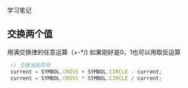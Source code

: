 学习笔记


## 交换两个值
用满交换律的任意运算（+-*/)
如果刚好是0，1也可以用取反运算

```js
 // 交换当前符号
 current = SYMBOL.CROSS + SYMBOL.CIRCLE - current;
 current = SYMBOL.CROSS * SYMBOL.CIRCLE / current;
```